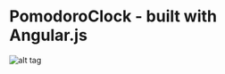 # PomodoroClock - built with Angular.js

![alt tag](https://s3.amazonaws.com/JohnTan/Pictures/PomodoroClock.png)
